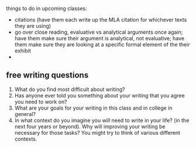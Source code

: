 things to do in upcoming classes:

- citations (have them each write up the MLA citation for whichever texts they are using)
- go over close reading, evaluative vs analytical arguments once again; have them make sure their argument is analytical, not evaluative; have them make sure they are looking at a specific formal element of the their exhibit
-


## free writing questions
1) What do you find most difficult about writing?
2) Has anyone ever told you something about your writing that you agree you need to work on?
3) What are your goals for your writing in this class and in college in general?
4) In what context do you imagine you will need to write in your life? (in the next four years or beyond). Why will improving your writing be necessary for those tasks? You might try to think of various different contexts. 
